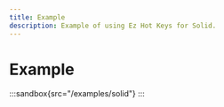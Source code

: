 ```yaml
---
title: Example
description: Example of using Ez Hot Keys for Solid.
---
```


# Example

:::sandbox{src="/examples/solid"}
:::
